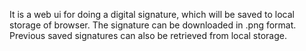It is a web ui for doing a digital signature, which will be saved to local storage of browser.
The signature can be downloaded in .png format.
Previous saved signatures can also be retrieved from local storage.
